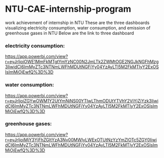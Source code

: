 # NTU-CAE-internship-program
work achievement of internship in NTU
These are the three dashboards visualizing electricity consumption, water consumption, and emission of greenhouse gases in NTU
Below are the link to three dashboard
### electricity consumption:
https://app.powerbi.com/view?r=eyJrIjoiOWE1MmFkMTgtYmYzNC00N2JmLTk2ZWMtOGE2NGJkNGFhMzg3IiwidCI6ImMyZTc3NTNmLWFhMDUtNGFiYy04YzAyLTI5M2FkMTIyY2ExOSIsImMiOjEwfQ%3D%3D
### water consumption:
https://app.powerbi.com/view?r=eyJrIjoiZGYwOWM1Y2UtYmNjNS00YTIwLThmODUtYTVhY2ViYjZiYzk3IiwidCI6ImMyZTc3NTNmLWFhMDUtNGFiYy04YzAyLTI5M2FkMTIyY2ExOSIsImMiOjEwfQ%3D%3D
### greenhouse gases:
https://app.powerbi.com/view?r=eyJrIjoiMjY3YjFhZGItYzA3Ny00MWIyLWExOTUtNzYzYmZlOTc5ZGY0IiwidCI6ImMyZTc3NTNmLWFhMDUtNGFiYy04YzAyLTI5M2FkMTIyY2ExOSIsImMiOjEwfQ%3D%3D
